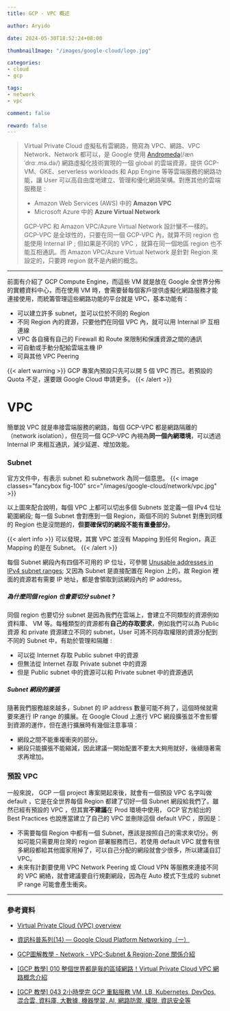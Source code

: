 ```yaml
---
title: GCP - VPC 概述

author: Aryido

date: 2024-05-30T18:52:24+08:00

thumbnailImage: "/images/google-cloud/logo.jpg"

categories:
- cloud
- gcp

tags:
- network
- vpc

comment: false

reward: false
---
```

<!--BODY-->
>  Virtual Private Cloud 虛擬私有雲網路，簡寫為 VPC、網路、VPC Network、Network 都可以，是 Google 使用 [Andromeda](https://01.me/2014/03/networking-at-google/)(/ænˈdrɑː.mə.də/) 網路虛擬化技術實現的一個 global 的雲端資源，提供 GCP-VM、GKE、serverless workloads 和 App Engine 等等雲端服務的網路功能，讓 User 可以高自由度地建立、管理和優化網路架構。對應其他的雲端服務是 :
> - Amazon Web Services (AWS) 中的 **Amazon VPC**
> - Microsoft Azure 中的 **Azure Virtual Network** 
>
> GCP-VPC 和 Amazon VPC/Azure Virtual Network 設計蠻不一樣的。GCP-VPC 是全球性的，只要在同一個 GCP-VPC 內，就算不同 region 也能使用 Internal IP ; 但如果是不同的 VPC ，就算在同一個地區 region 也不能互相通訊。而 Amazon VPC/Azure Virtual Network 是針對 Region 來設定的，只要跨 region 就不是內網的概念。

<!--more-->

---

前面有介紹了 GCP Compute Engine，而這些 VM 就是放在 Google 全世界分佈的實體資料中心，而在使用 VM 時，會需要替每個客戶提供虛擬化網路服務才能連接使用，而統籌管理這些網路功能的平台就是 VPC，基本功能有：
- 可以建立許多 subnet，並可以位於不同的 Region
- 不同 Region 內的資源，只要他們在同個 VPC 內，就可以用 Internal IP 互相連線  
- VPC 各自擁有自己的 Firewall 和 Route 來限制和保護資源之間的通訊
- 可自動或手動分配給雲端主機 IP
- 可與其他 VPC Peering

{{< alert warning >}}
GCP 專案內預設只先可以開 5 個 VPC 而已。若預設的 Quota 不足，還要跟 Google Cloud 申請更多。
{{< /alert >}}


# VPC
簡單說 VPC 就是串接雲端服務的網路，每個 GCP-VPC 都是網路隔離的（network isolation），但在同一個 GCP-VPC 內視為**同一個內網環境**，可以透過 Internal IP 來相互通訊，減少延遲、增加效能。


### Subnet

官方文件中，有表示 subnet 和 subnetwork 為同一個意思。
{{< image classes="fancybox fig-100" src="/images/google-cloud/network/vpc.jpg" >}}

以上圖來配合說明，每個 VPC 上都可以切出多個 Subnets 並定義一個 IPv4 位址範圍網段; 每一個 Subnet 會對應到一個 Region，兩個不同的 Subnet 對應到同樣的 Region 也是沒問題的，**但要確保切的網段不能有重疊部分**。 

{{< alert info >}}
可以發現，其實 VPC 並沒有 Mapping 到任何 Region，真正 Mapping 的是在 Subnet。
{{< /alert >}}

每個 Subnet 網段內有四個不可用的 IP 位址，可參閱 [Unusable addresses in IPv4 subnet ranges](https://cloud.google.com/vpc/docs/subnets#unusable-ip-addresses-in-every-subnet); 又因為 Subnet 是直接配置在 Region 上的，故 Region 裡面的資源若有需要 IP 地址，都是會領取到該網段內的 IP address。

##### 為什麼同個 region 也會要切分 subnet ?
同個 region 也要切分 subnet 是因為我們在雲端上，會建立不同類型的資源例如資料庫、 VM 等。每種類型的資源都有**自己的存取要求**，例如我們可以為 Public 資源 和 private 資源建立不同的 subnet，User 可將不同存取權限的資源分配到不同的 Subnet 中，有助於管理和隔離 :
- 可以從 Internet 存取 Public subnet 中的資源
- 但無法從 Internet 存取 Private subnet 中的資源
- 但是 Public subnet 中的資源可以和 Private subnet 中的資源通訊

##### Subnet 網段的擴張

隨著我們服務越來越多，Subnet 的 IP address 數量可能不夠了，這個時候就需要來進行 IP range 的擴展。在 Google Cloud 上進行 VPC 網段擴張並不會影響到資源的運作，但在進行擴展時有幾個注意事項：

- 網段之間不能重複衝突的部分。
- 網段只能擴張不能縮減，因此建議一開始配置不要太大夠用就好，後續隨著需求再增加。

### 預設 VPC
一般來說， GCP 一個 project 專案開起來後，就會有一個預設 VPC 名字叫做 default ，它是在全世界每個 Region 都建了切好一個 Subnet 網段給我們了。雖然已經有預設的 VPC ，但其實**不建議**在 Prod 環境中使用， GCP 官方給出的 Best Practices 也說應當建立了自己的 VPC 並刪除這個 default VPC ，原因是：

- 不需要每個 Region 中都有一個 Subnet，應該是按照自己的需求來切分。例如可能只需要用台灣的 region 部署服務而已，若使用 default VPC 就會有很多網段都給其他國家用掉了，可以自己分配的網段就會少很多，所以建議自訂 VPC。
- 未來有計劃要使用 VPC Network Peering 或 Cloud VPN 等服務來連接不同的 VPC 網絡，就會建議要自行規劃網段，因為在 Auto 模式下生成的 subnet IP range 可能會產生衝突。

---

### 參考資料

- [Virtual Private Cloud (VPC) overview](https://cloud.google.com/vpc/docs/overview)

- [資訊科普系列(14) — Google Cloud Platform Networking（一）](https://medium.com/moda-it/google-cloud-platform-networking-%E7%B0%A1%E4%BB%8B-b0b2ec2ff7be)

- [GCP圖解教學 - Network - VPC-Subnet & Region-Zone 關係介紹](https://www.youtube.com/watch?v=yygf4MOmI-E)

- [[GCP 教學] 010 整個世界都是我的區域網路！Virtual Private Cloud VPC 網路概念介紹](https://www.youtube.com/watch?v=dMLF89FevAA)

- [[GCP 教學] 043 2小時學完 GCP 重點服務 VM, LB, Kubernetes, DevOps, 混合雲, 資料庫, 大數據, 機器學習, AI, 網路防禦, 權限, 資訊安全等](https://www.youtube.com/watch?v=hQE14DX4LHQ&t=134s)